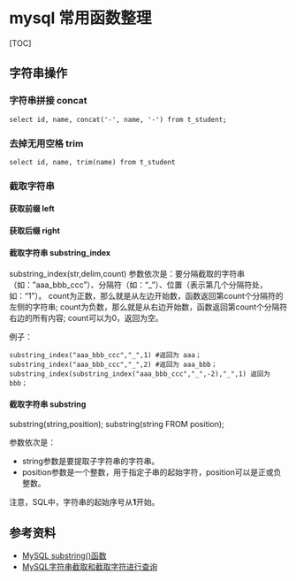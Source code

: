 # mysql 常用函数整理

[TOC]

## 字符串操作

### 字符串拼接 concat
```
select id, name, concat('-', name, '-') from t_student;
```

### 去掉无用空格 trim
```
select id, name, trim(name) from t_student
```

### 截取字符串
#### 获取前缀 left


#### 获取后缀 right


#### 截取字符串 substring_index
substring_index(str,delim,count) 
参数依次是：要分隔截取的字符串（如：”aaa_bbb_ccc”）、分隔符（如：“_”）、位置（表示第几个分隔符处，如：“1”）。
count为正数，那么就是从左边开始数，函数返回第count个分隔符的左侧的字符串;
count为负数，那么就是从右边开始数，函数返回第count个分隔符右边的所有内容;
count可以为0，返回为空。

例子：
```
substring_index("aaa_bbb_ccc","_",1) #返回为 aaa；
substring_index("aaa_bbb_ccc","_",2) #返回为 aaa_bbb；
substring_index(substring_index("aaa_bbb_ccc","_",-2),"_",1) 返回为 bbb；
```

#### 截取字符串  substring
substring(string,position);
substring(string FROM position);

参数依次是：
- string参数是要提取子字符串的字符串。
- position参数是一个整数，用于指定子串的起始字符，position可以是正或负整数。

注意，SQL中，字符串的起始序号从**1**开始。

## 参考资料
- [MySQL substring()函数](https://blog.csdn.net/qq_34579060/article/details/80283575)
- [MySQL字符串截取和截取字符进行查询](https://baijiahao.baidu.com/s?id=1616911854187546637&wfr=spider&for=pc)